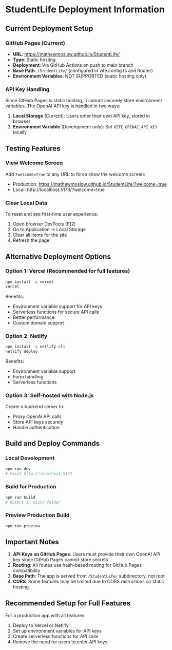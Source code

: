 # StudentLife Deployment Information

## Current Deployment Setup

### GitHub Pages (Current)
- **URL**: https://mathewmoslow.github.io/StudentLife/
- **Type**: Static hosting
- **Deployment**: Via GitHub Actions on push to main branch
- **Base Path**: `/StudentLife/` (configured in vite.config.ts and Router)
- **Environment Variables**: NOT SUPPORTED (static hosting only)

### API Key Handling
Since GitHub Pages is static hosting, it cannot securely store environment variables. The OpenAI API key is handled in two ways:

1. **Local Storage** (Current): Users enter their own API key, stored in browser
2. **Environment Variable** (Development only): Set `VITE_OPENAI_API_KEY` locally

## Testing Features

### View Welcome Screen
Add `?welcome=true` to any URL to force show the welcome screen:
- Production: https://mathewmoslow.github.io/StudentLife/?welcome=true
- Local: http://localhost:5173/?welcome=true

### Clear Local Data
To reset and see first-time user experience:
1. Open browser DevTools (F12)
2. Go to Application → Local Storage
3. Clear all items for the site
4. Refresh the page

## Alternative Deployment Options

### Option 1: Vercel (Recommended for full features)
```bash
npm install -g vercel
vercel
```
Benefits:
- Environment variable support for API keys
- Serverless functions for secure API calls
- Better performance
- Custom domain support

### Option 2: Netlify
```bash
npm install -g netlify-cli
netlify deploy
```
Benefits:
- Environment variable support
- Form handling
- Serverless functions

### Option 3: Self-hosted with Node.js
Create a backend server to:
- Proxy OpenAI API calls
- Store API keys securely
- Handle authentication

## Build and Deploy Commands

### Local Development
```bash
npm run dev
# Visit http://localhost:5173
```

### Build for Production
```bash
npm run build
# Output in dist/ folder
```

### Preview Production Build
```bash
npm run preview
```

## Important Notes

1. **API Keys on GitHub Pages**: Users must provide their own OpenAI API key since GitHub Pages cannot store secrets
2. **Routing**: All routes use hash-based routing for GitHub Pages compatibility
3. **Base Path**: The app is served from `/StudentLife/` subdirectory, not root
4. **CORS**: Some features may be limited due to CORS restrictions on static hosting

## Recommended Setup for Full Features

For a production app with all features:
1. Deploy to Vercel or Netlify
2. Set up environment variables for API keys
3. Create serverless functions for API calls
4. Remove the need for users to enter API keys